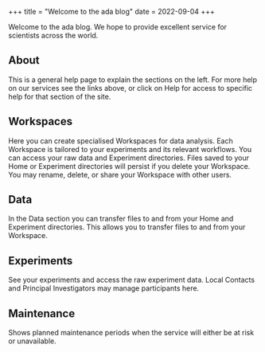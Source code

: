 +++
title = "Welcome to the ada blog"
date = 2022-09-04
+++

Welcome to the ada blog. We hope to provide excellent service for scientists across the world.

<!-- more -->

## About

This is a general help page to explain the sections on the left. For more help on our services see the links above, or click on Help  for access to specific help for that section of the site.

## Workspaces

Here you can create specialised Workspaces for data analysis. Each Workspace is tailored to your experiments and its relevant workflows. You can access your raw data and Experiment directories. Files saved to your Home or Experiment directories will persist if you delete your Workspace. You may rename, delete, or share your Workspace with other users.

## Data

In the Data section you can transfer files to and from your Home and Experiment directories. This allows you to transfer files to and from your Workspace.

## Experiments

See your experiments and access the raw experiment data. Local Contacts and Principal Investigators may manage participants here.

## Maintenance

Shows planned maintenance periods when the service will either be at risk or unavailable.
